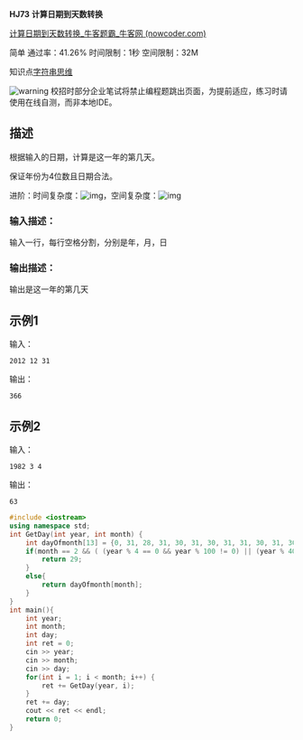 **HJ73** **计算日期到天数转换**

[计算日期到天数转换_牛客题霸_牛客网 (nowcoder.com)](https://www.nowcoder.com/practice/769d45d455fe40b385ba32f97e7bcded?tpId=37&&tqId=21296&rp=1&ru=/activity/oj&qru=/ta/huawei/question-ranking)

简单 通过率：41.26% 时间限制：1秒 空间限制：32M

知识点[字符串](https://www.nowcoder.com/ta/huawei?tag=579)[思维](https://www.nowcoder.com/ta/huawei?tag=5048)

![warning](https://static.nowcoder.com/fe/file/images/web/ta/warning.png) 校招时部分企业笔试将禁止编程题跳出页面，为提前适应，练习时请使用在线自测，而非本地IDE。

## 描述

根据输入的日期，计算是这一年的第几天。

保证年份为4位数且日期合法。

进阶：时间复杂度：![img](https://www.nowcoder.com/equation?tex=O(n)%5C)，空间复杂度：![img](https://www.nowcoder.com/equation?tex=O(1)%5C)

### 输入描述：

输入一行，每行空格分割，分别是年，月，日

### 输出描述：

输出是这一年的第几天

## 示例1

输入：

```
2012 12 31
```

输出：

```
366
```

## 示例2

输入：

```
1982 3 4
```

输出：

```
63
```



```c++
#include <iostream>
using namespace std;
int GetDay(int year, int month) {
    int dayOfmonth[13] = {0, 31, 28, 31, 30, 31, 30, 31, 31, 30, 31, 30, 31};
    if(month == 2 && ( (year % 4 == 0 && year % 100 != 0) || (year % 400 == 0) ) ) {
        return 29;
    }
    else{
        return dayOfmonth[month];
    }
}
int main(){
    int year;
    int month;
    int day;
    int ret = 0;
    cin >> year;
    cin >> month;
    cin >> day;
    for(int i = 1; i < month; i++) {
        ret += GetDay(year, i);
    }
    ret += day;
    cout << ret << endl;
    return 0;
}
```

